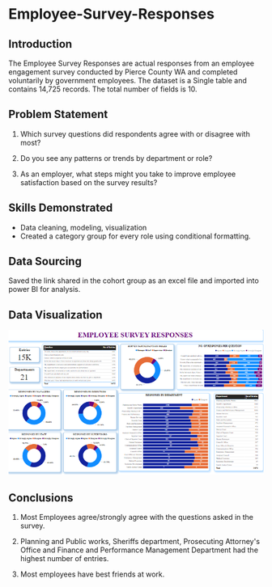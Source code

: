 # Employee-Survey-Responses

## Introduction
The Employee Survey Responses are actual responses from an employee engagement survey conducted
by Pierce County WA and completed voluntarily by government employees. The dataset is a Single table
and contains 14,725 records. The total number of fields is 10.

## Problem Statement

1. Which survey questions did respondents agree with or disagree with most?

2. Do you see any patterns or trends by department or role?

3. As an employer, what steps might you take to improve employee satisfaction based on the survey
results?

## Skills Demonstrated

- Data cleaning, modeling, visualization
- Created a category group for every role using conditional formatting.


## Data Sourcing
Saved the link shared in the cohort group as an excel file and imported into power BI for analysis.


## Data Visualization

![](Dashboard.png)

## Conclusions

1. Most Employees agree/strongly agree with the questions asked in the survey.

2. Planning and Public works, Sheriffs department, Prosecuting Attorney's Office and Finance and Performance Management Department had the highest number of entries.

3. Most employees have best friends at work.


